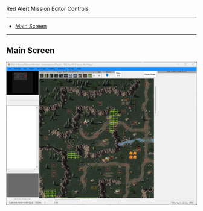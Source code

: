 Red Alert Mission Editor Controls

-------

 - [Main Screen](#main-screen)


-------

## Main Screen

![RAME](doc/img/preview1.png)



